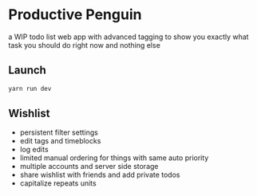 # Productive Penguin
a WIP todo list web app with advanced tagging to show you exactly what task you should do right now and nothing else

## Launch
```sh
yarn run dev
```

## Wishlist

* persistent filter settings
* edit tags and timeblocks
* log edits
* limited manual ordering for things with same auto priority
* multiple accounts and server side storage
* share wishlist with friends and add private todos
* capitalize repeats units